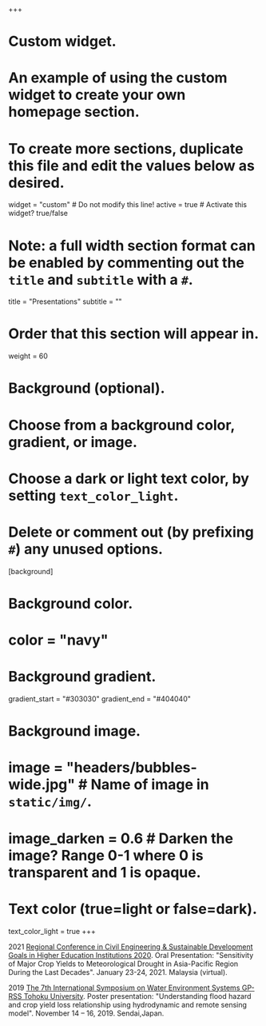 +++
# Custom widget.
# An example of using the custom widget to create your own homepage section.
# To create more sections, duplicate this file and edit the values below as desired.
widget = "custom"  # Do not modify this line!
active = true  # Activate this widget? true/false

# Note: a full width section format can be enabled by commenting out the `title` and `subtitle` with a `#`.
title = "Presentations"
subtitle = ""

# Order that this section will appear in.
weight = 60

# Background (optional).
#   Choose from a background color, gradient, or image.
#   Choose a dark or light text color, by setting `text_color_light`.
#   Delete or comment out (by prefixing `#`) any unused options.
[background]
  # Background color.
  # color = "navy"
  
  # Background gradient.
   gradient_start = "#303030"
   gradient_end = "#404040"
  
  # Background image.
 # image = "headers/bubbles-wide.jpg"  # Name of image in `static/img/`.
 # image_darken = 0.6  # Darken the image? Range 0-1 where 0 is transparent and 1 is opaque.

  # Text color (true=light or false=dark).
  text_color_light = true
+++

2021 [Regional Conference in Civil Engineering & Sustainable Development Goals in Higher Education Institutions 2020](https://www.utm.my/sustainable/rccesdgs2020/). Oral Presentation: "Sensitivity of Major Crop Yields to Meteorological Drought in Asia-Pacific Region During the Last Decades". January 23-24, 2021. Malaysia (virtual).

2019 [The 7th International Symposium on Water Environment Systems GP-RSS Tohoku University](http://kaigan.civil.tohoku.ac.jp/HEST/GSsympo/GSsympo.html). Poster presentation: "Understanding flood hazard and crop yield loss relationship using hydrodynamic and remote sensing model". November 14 – 16, 2019. Sendai,Japan.

